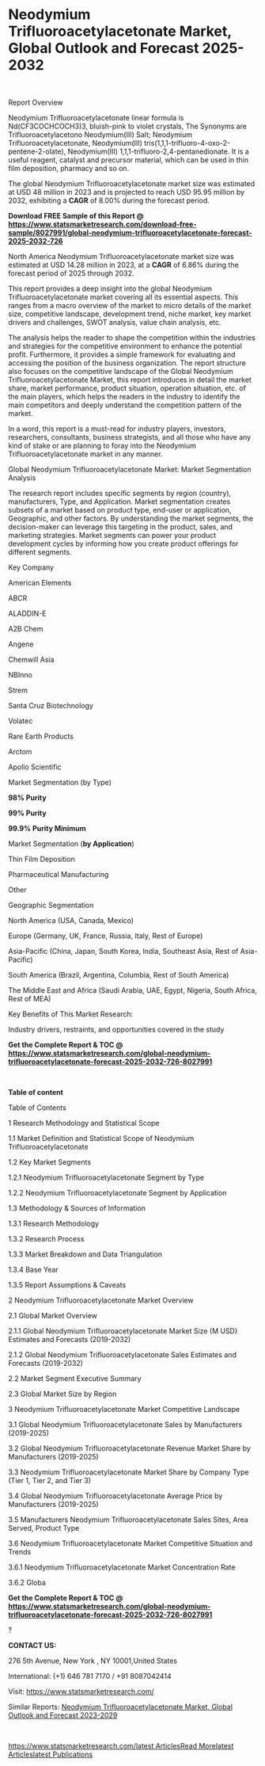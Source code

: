 <h1>Neodymium Trifluoroacetylacetonate Market, Global Outlook and Forecast 2025-2032</h1><br/><p>Report Overview</p>
 
 
 
 <p>Neodymium Trifluoroacetylacetonate linear formula is Nd(CF3COCHCOCH3)3, bluish-pink to violet crystals, The Synonyms are Trifluoroacetylacetono Neodymium(III) Salt; Neodymium Trifluoroacetylacetonate, Neodymium(III) tris(1,1,1-trifluoro-4-oxo-2-pentene-2-olate), Neodymium(III) 1,1,1-trifluoro-2,4-pentanedionate. It is a useful reagent, catalyst and precursor material, which can be used in thin film deposition, pharmacy and so on.</p>
 
 
 
 <p>The global Neodymium Trifluoroacetylacetonate market size was estimated at USD 48 million in 2023 and is projected to reach USD 95.95 million by 2032, exhibiting a <strong>CAGR</strong> of 8.00% during the forecast period.</p>
 
 
 
 <p><strong>Download FREE Sample of this Report @ <a href="https://www.statsmarketresearch.com/download-free-sample/8027991/global-neodymium-trifluoroacetylacetonate-forecast-2025-2032-726">https://www.statsmarketresearch.com/download-free-sample/8027991/global-neodymium-trifluoroacetylacetonate-forecast-2025-2032-726</a></strong></p>
 
 
 
 <p>North America Neodymium Trifluoroacetylacetonate market size was estimated at USD 14.28 million in 2023, at a <strong>CAGR</strong> of 6.86% during the forecast period of 2025 through 2032.</p>
 
 
 
 <p>This report provides a deep insight into the global Neodymium Trifluoroacetylacetonate market covering all its essential aspects. This ranges from a macro overview of the market to micro details of the market size, competitive landscape, development trend, niche market, key market drivers and challenges, SWOT analysis, value chain analysis, etc.</p>
 
 
 
 <p>The analysis helps the reader to shape the competition within the industries and strategies for the competitive environment to enhance the potential profit. Furthermore, it provides a simple framework for evaluating and accessing the position of the business organization. The report structure also focuses on the competitive landscape of the Global Neodymium Trifluoroacetylacetonate Market, this report introduces in detail the market share, market performance, product situation, operation situation, etc. of the main players, which helps the readers in the industry to identify the main competitors and deeply understand the competition pattern of the market.</p>
 
 
 
 <p>In a word, this report is a must-read for industry players, investors, researchers, consultants, business strategists, and all those who have any kind of stake or are planning to foray into the Neodymium Trifluoroacetylacetonate market in any manner.</p>
 
 
 
 <p>Global Neodymium Trifluoroacetylacetonate Market: Market Segmentation Analysis</p>
 
 
 
 <p>The research report includes specific segments by region (country), manufacturers, Type, and Application. Market segmentation creates subsets of a market based on product type, end-user or application, Geographic, and other factors. By understanding the market segments, the decision-maker can leverage this targeting in the product, sales, and marketing strategies. Market segments can power your product development cycles by informing how you create product offerings for different segments.</p>
 
 
 
 <p>Key Company</p>
 
 
 
 <p>American Elements</p>
 
 
 
 <p>ABCR</p>
 
 
 
 <p>ALADDIN-E</p>
 
 
 
 <p>A2B Chem</p>
 
 
 
 <p>Angene</p>
 
 
 
 <p>Chemwill Asia</p>
 
 
 
 <p>NBInno</p>
 
 
 
 <p>Strem</p>
 
 
 
 <p>Santa Cruz Biotechnology</p>
 
 
 
 <p>Volatec</p>
 
 
 
 <p>Rare Earth Products</p>
 
 
 
 <p>Arctom</p>
 
 
 
 <p>Apollo Scientific</p>
 
 
 
 <p>Market Segmentation (by Type)</p>
 
 
 
 <p><strong>98% Purity</strong></p>
 
 
 
 <p><strong>99% Purity</strong></p>
 
 
 
 <p><strong>99.9% Purity Minimum</strong></p>
 
 
 
 <p>Market Segmentation (<strong>by Application</strong>)</p>
 
 
 
 <p>Thin Film Deposition</p>
 
 
 
 <p>Pharmaceutical Manufacturing</p>
 
 
 
 <p>Other</p>
 
 
 
 <p>Geographic Segmentation</p>
 
 
 
 <p>North America (USA, Canada, Mexico)</p>
 
 
 
 <p>Europe (Germany, UK, France, Russia, Italy, Rest of Europe)</p>
 
 
 
 <p>Asia-Pacific (China, Japan, South Korea, India, Southeast Asia, Rest of Asia-Pacific)</p>
 
 
 
 <p>South America (Brazil, Argentina, Columbia, Rest of South America)</p>
 
 
 
 <p>The Middle East and Africa (Saudi Arabia, UAE, Egypt, Nigeria, South Africa, Rest of MEA)</p>
 
 
 
 <p>Key Benefits of This Market Research:</p>
 
 
 
 <p>Industry drivers, restraints, and opportunities covered in the study</p>
 
 
 
 <div><b>Get the Complete Report & TOC @ <a href="https://www.statsmarketresearch.com/global-neodymium-trifluoroacetylacetonate-forecast-2025-2032-726-8027991">https://www.statsmarketresearch.com/global-neodymium-trifluoroacetylacetonate-forecast-2025-2032-726-8027991</a></b></div>
 
 
 
 <p><br />
 
 <b>Table of content</b></p>
 
 
 
 <p>Table of Contents<br />
 
 1 Research Methodology and Statistical Scope<br />
 
 1.1 Market Definition and Statistical Scope of Neodymium Trifluoroacetylacetonate<br />
 
 1.2 Key Market Segments<br />
 
 1.2.1 Neodymium Trifluoroacetylacetonate Segment by Type<br />
 
 1.2.2 Neodymium Trifluoroacetylacetonate Segment by Application<br />
 
 1.3 Methodology & Sources of Information<br />
 
 1.3.1 Research Methodology<br />
 
 1.3.2 Research Process<br />
 
 1.3.3 Market Breakdown and Data Triangulation<br />
 
 1.3.4 Base Year<br />
 
 1.3.5 Report Assumptions & Caveats<br />
 
 2 Neodymium Trifluoroacetylacetonate Market Overview<br />
 
 2.1 Global Market Overview<br />
 
 2.1.1 Global Neodymium Trifluoroacetylacetonate Market Size (M USD) Estimates and Forecasts (2019-2032)<br />
 
 2.1.2 Global Neodymium Trifluoroacetylacetonate Sales Estimates and Forecasts (2019-2032)<br />
 
 2.2 Market Segment Executive Summary<br />
 
 2.3 Global Market Size by Region<br />
 
 3 Neodymium Trifluoroacetylacetonate Market Competitive Landscape<br />
 
 3.1 Global Neodymium Trifluoroacetylacetonate Sales by Manufacturers (2019-2025)<br />
 
 3.2 Global Neodymium Trifluoroacetylacetonate Revenue Market Share by Manufacturers (2019-2025)<br />
 
 3.3 Neodymium Trifluoroacetylacetonate Market Share by Company Type (Tier 1, Tier 2, and Tier 3)<br />
 
 3.4 Global Neodymium Trifluoroacetylacetonate Average Price by Manufacturers (2019-2025)<br />
 
 3.5 Manufacturers Neodymium Trifluoroacetylacetonate Sales Sites, Area Served, Product Type<br />
 
 3.6 Neodymium Trifluoroacetylacetonate Market Competitive Situation and Trends<br />
 
 3.6.1 Neodymium Trifluoroacetylacetonate Market Concentration Rate<br />
 
 3.6.2 Globa</p>
 
 
 
 <div><b>Get the Complete Report & TOC @ <a href="https://www.statsmarketresearch.com/global-neodymium-trifluoroacetylacetonate-forecast-2025-2032-726-8027991">https://www.statsmarketresearch.com/global-neodymium-trifluoroacetylacetonate-forecast-2025-2032-726-8027991</a></b></div>
 
 
 
 <p>? </p>
 
 
 
 <p><b>CONTACT US:</b><br />
 
 276 5th Avenue, New York , NY 10001,United States<br />
 
 International: (+1) 646 781 7170 / +91 8087042414<br />
 
 Visit: <a href="https://www.statsmarketresearch.com/">https://www.statsmarketresearch.com/</a><br />
 
 Similar Reports: <a href="https://www.statsmarketresearch.com/global-neodymium-trifluoroacetylacetonate-forecast-2025-2032-726-8027991">Neodymium Trifluoroacetylacetonate Market, Global Outlook and Forecast 2023-2029</a><br />
 
 <br />
 
 <a href="https://gyeongbokgung.com">https://www.statsmarketresearch.com/</a><a href="https://hallyeomaritime.com">latest Articles</a><a href="https://jingwansa.com">Read More</a><a href="https://nguoiviet.jp/">latest Articles</a><a href="https://www.intelmarketresearch.com/">latest Publications</a></p>